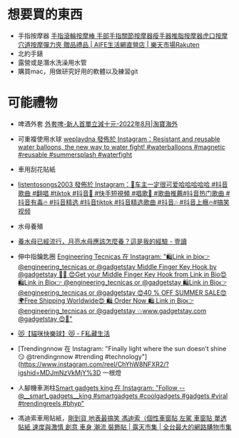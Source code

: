# 想要買的東西
- 手指按摩器
[手指滾輪按摩棒 手部手指關節按摩器瘦手器推脂按摩器虎口按摩穴道按摩彈力夾 贈品禮品 | AIFE生活網直營店 | 樂天市場Rakuten](https://www.rakuten.com.tw/shop/p-huo/product/B2704/)
- 北約手錶
- 露營或是潛水洗澡用水管
- 購買mac，用做研究好用的軟體以及練習git


# 可能禮物
- 啤酒外套
 [外套啤-新人首單立減十元-2022年8月|淘寶海外](https://world.taobao.com/product/%E5%A4%96%E5%A5%97%E5%95%A4.htm)

- 可重複使用水球
 [weplaydna 發佈於 Instagram：Resistant and reusable water balloons, the new way to water fight! #waterballoons #magnetic #reusable #summersplash #waterfight](https://www.instagram.com/reel/CgqPKcaoHeH/?igshid=MDJmNzVkMjY=)

- 車用刮花貼紙
- [listentosongs2003 發佈於 Instagram：🔹车主一定很可爱哈哈哈哈哈 #抖音歌曲 #翻唱 #tiktok #抖音🎵 #快手短視頻 #唱歌🎤 #歌曲推薦#抖音热门歌曲 #抖音有毒🔥 #抖音精选 #抖音tiktok #抖音精选歌曲 #抖音🎶 #抖音上癮🔥#搞笑视频](https://www.instagram.com/reel/Cf-eRNkJ6cW/?igshid=MDJmNzVkMjY=)

- 水母養殖
- [養水母已經流行，月亮水母應該怎麼養？這是我的經驗 - 壹讀](https://read01.com/nE28OPe.html#.YvO9Q3ZBxD8)
- 伸中指鑰匙圈
[Engineering Tecnicas 在 Instagram: "🛍Link in bio👉 @engineering_tecnicas or @gadgetstay Middle Finger Key Hook by @gadgetstay 🤩💯 😍Get your Middle Finger Key Hook from Link in Bio😍 🛍Link in Bio👉 @engineering_tecnicas or @gadgetstay 🛍Link in Bio👉 @engineering_tecnicas or @gadgetstay 😍40 % OFF SUMMER SALE😍 🌍Free Shipping Worldwide😍 🛍 Order Now 🛍 Link in Bio👉 @engineering_tecnicas or @gadgetstay 💥www.gadgetstay.com @gadgetstay 😍💯"](https://www.instagram.com/tv/ChFmpTBIC7p/?igshid=MDJmNzVkMjY%3D)

- [😻【貓咪快樂球】😻 - F私藏生活](https://www.lovethelife.shop/happy_cat_e?fbclid=PAAaYlLbxl7sR7ejvGAk3QCL5NOaoJZ4PQNxL_QL0JaZ03iVRkSD30UFpddTQ_aem_AQyGksqc4rLtrRgkMf0xLSN2WqV4QrtaIz6gNThXNQQv6juuaQBAaaDd_MD--MmepjelJEoIeMznvtzRDy_GWjW0fPSrgQY0aI4L-DnKyGSeihGSqzdbqwP2xNwpZUXdroo)
- [Trendingnnow 在 Instagram: "Finally light where the sun doesn’t shine 😏 @trendingnnow #trending #technology"](https://www.instagram.com/reel/ChYhW8NFXR2/?igshid=MDJmNzVkMjY%3D 一根燈
- 人腳機車測柱[Smart gadgets king 在 Instagram: "Follow --@__smart_gadgets__king #smartgadgets #coolgadgets #gadgets #viral #trendingreels #bhyp"](https://www.instagram.com/reel/Chcssp1Az1c/?igshid=MDJmNzVkMjY=)
- 馮迪索車用貼紙，[剛到貨 地表最搞笑 馮迪索（個性車窗貼 左駕 車窗貼 單透貼紙 速度與激情 創意 車身 潮流 裝飾貼 | 露天市集 | 全台最大的網路購物市集](https://www.ruten.com.tw/item/show?21742238671698)